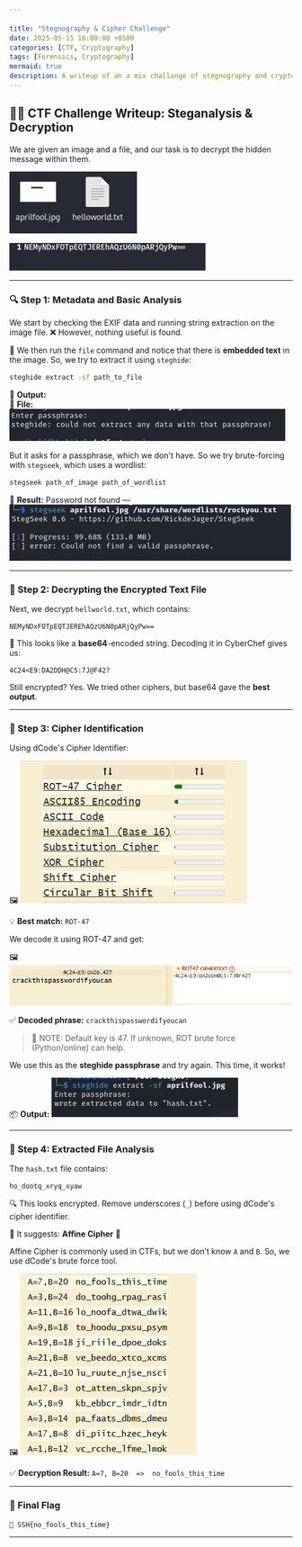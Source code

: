 ```yaml
---

title: "Stegnography & Cipher Challenge"
date: 2025-05-15 16:00:00 +0500
categories: [CTF, Cryptography]
tags: [Forensics, Cryptography]
mermaid: true
description: A writeup of an a mix challange of stegnography and cryptography
---
```


## 🕵️‍♂️ CTF Challenge Writeup: Steganalysis & Decryption

We are given an image and a file, and our task is to decrypt the hidden message within them.

![Initial Image](assets/img/cryy1.png)

![File Analysis Output](assets/img/cryy2.png)


---

### 🔍 Step 1: Metadata and Basic Analysis

We start by checking the EXIF data and running string extraction on the image file.
❌ However, nothing useful is found.

🔧 We then run the `file` command and notice that there is **embedded text** in the image. So, we try to extract it using `steghide`:

```bash
steghide extract -sf path_to_file
```
📸 **Output:**  
📄 **File:**  
![File Analysis Output](assets/img/cryy3.png)



But it asks for a passphrase, which we don't have. So we try brute-forcing with `stegseek`, which uses a wordlist:

```bash
stegseek path_of_image path_of_wordlist
```

🚫 **Result:** Password not found —  
![Stegseek Failure](assets/img/cryy4.png)


---

### 🧩 Step 2: Decrypting the Encrypted Text File

Next, we decrypt `hellworld.txt`, which contains:

```
NEMyNDxFOTpEQTJEREhAQzU6N0pARjQyPw==
```

🔐 This looks like a **base64**-encoded string. Decoding it in CyberChef gives us:

```
4C24<E9:DA2DDH@C5:7J@F42?
```

Still encrypted? Yes. We tried other ciphers, but base64 gave the **best output**.

---

### 🧠 Step 3: Cipher Identification

Using dCode's Cipher Identifier:

🖼️ ![Cipher Identifier](assets/img/cryy5.png)

💡 **Best match:** `ROT-47`

We decode it using ROT-47 and get:

🖼️ ![ROT-47 Decryption](assets/img/cryy6.png)

✅ **Decoded phrase:** `crackthispasswordifyoucan`

> 📝 NOTE: Default key is 47. If unknown, ROT brute force (Python/online) can help.

We use this as the **steghide passphrase** and try again. This time, it works!

📦 **Output:** ![Steghide Extracted](assets/img/cryy7.png)

---

### 🧾 Step 4: Extracted File Analysis

The `hash.txt` file contains:

```
ho_dootq_xryq_xyaw
```

🔍 This looks encrypted. Remove underscores (`_`) before using dCode's cipher identifier.

💬 It suggests: **Affine Cipher** 🔢

Affine Cipher is commonly used in CTFs, but we don’t know `A` and `B`. So, we use dCode's brute force tool.

🖼️ ![Affine Cipher Output](assets/img/cryy9.png)

✅ **Decryption Result:** `A=7, B=20  =>  no_fools_this_time`

---

### 🏁 Final Flag

```
🚩 SSH{no_fools_this_time}
```

---


